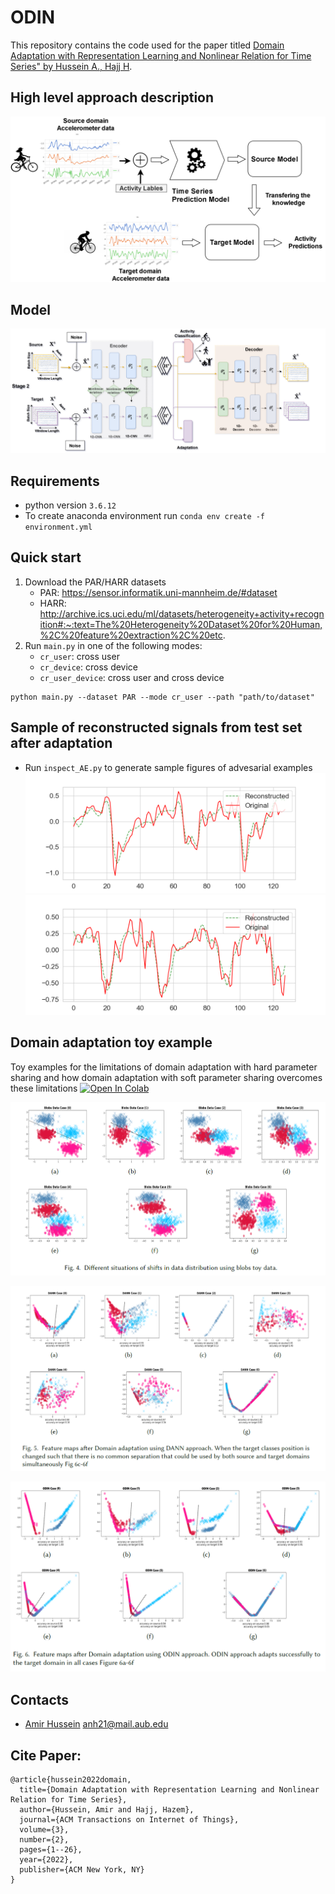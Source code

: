 # ODIN

This repository contains the code used for the paper titled [Domain Adaptation with Representation Learning and Nonlinear Relation for Time Series" by Hussein A., Hajj H](https://dl.acm.org/doi/10.1145/3502905).

## High level approach description

![Alt text](images/high_level.png?raw=true "proposed_approach")

## Model

![Alt text](images/odin_stage2.png?raw=true "proposed_approach")

## Requirements

- python version ` 3.6.12 `
- To create anaconda environment run `conda env create -f environment.yml`


## Quick start

1. Download the PAR/HARR datasets
    - PAR: https://sensor.informatik.uni-mannheim.de/#dataset
    - HARR: http://archive.ics.uci.edu/ml/datasets/heterogeneity+activity+recognition#:~:text=The%20Heterogeneity%20Dataset%20for%20Human,%2C%20feature%20extraction%2C%20etc.
2. Run ```main.py``` in one of the following modes: 
    - `cr_user`: cross user
    - `cr_device`: cross device 
    - `cr_user_device`: cross user and cross device

```
python main.py --dataset PAR --mode cr_user --path "path/to/dataset"
```



## Sample of reconstructed signals from test set after adaptation

- Run ```inspect_AE.py``` to generate sample figures of advesarial examples 
![Alt text](images/Figure_1.png?raw=true "rec1")
![Alt text](images/Figure_2.png?raw=true "rec2")


## Domain adaptation toy  example

Toy examples for the limitations of domain adaptation with hard parameter sharing and how domain adaptation with soft parameter sharing overcomes these limitations [![Open In Colab](https://colab.research.google.com/assets/colab-badge.svg)](https://colab.research.google.com/drive/1APQdDNW4zwRemgWM1mpTsjgb4-rcKVT9?usp=sharing)

![Alt text](images/shifts.PNG?raw=true "shifts")

![Alt text](images/shifts_dann.PNG?raw=true "shifts_dann")

![Alt text](images/shifts_odin.PNG?raw=true "shifts_odin")



## Contacts

- [Amir Hussein](https://github.com/AmirHussein96) anh21@mail.aub.edu 


## Cite Paper:
```
@article{hussein2022domain,
  title={Domain Adaptation with Representation Learning and Nonlinear Relation for Time Series},
  author={Hussein, Amir and Hajj, Hazem},
  journal={ACM Transactions on Internet of Things},
  volume={3},
  number={2},
  pages={1--26},
  year={2022},
  publisher={ACM New York, NY}
}
```
